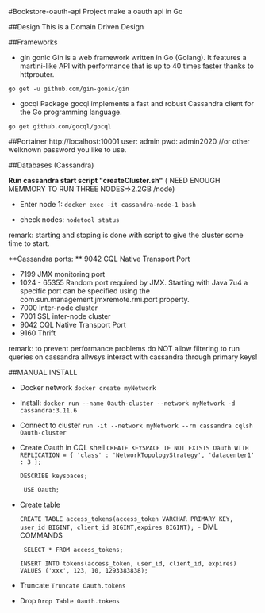 #Bookstore-oauth-api
Project make a oauth api in Go

##Design
This is a Domain Driven Design






##Frameworks

- gin gonic
    Gin is a web framework written in Go (Golang). It features a martini-like API with performance that is up to 40 times faster thanks to httprouter.

`go get -u github.com/gin-gonic/gin`

- gocql
    Package gocql implements a fast and robust Cassandra client for the Go programming language.
    
`go get github.com/gocql/gocql`


##Portainer
http://localhost:10001
user: admin
pwd: admin2020 //or other welknown password you like to use.  



##Databases (Cassandra)

**Run cassandra start script "createCluster.sh"** ( NEED ENOUGH MEMMORY TO RUN THREE NODES=>2.2GB /node)

- Enter node 1:
`docker exec -it cassandra-node-1 bash`

- check nodes:
`nodetool status`

remark: starting and stoping is done with script to give the cluster some time to start.

**Cassandra ports: **
9042 CQL Native Transport Port
- 7199 JMX monitoring port
- 1024 - 65355 Random port required by JMX. Starting with Java 7u4 a specific port can be specified using the com.sun.management.jmxremote.rmi.port property.
- 7000 Inter-node cluster
- 7001 SSL inter-node cluster
- 9042 CQL Native Transport Port
- 9160 Thrift

remark: to prevent performance problems do NOT allow filtering to run queries on cassandra
allwsys interact with cassandra through primary keys!

##MANUAL INSTALL
- Docker network 
`docker create myNetwork`

- Install:
`docker run --name Oauth-cluster --network myNetwork -d cassandra:3.11.6`

- Connect to cluster
`run -it --network myNetwork --rm cassandra cqlsh Oauth-cluster`

- Create Oauth in CQL shell
`CREATE KEYSPACE IF NOT EXISTS Oauth WITH REPLICATION = { 'class' : 'NetworkTopologyStrategy', 'datacenter1' : 3 };`

    `DESCRIBE keyspaces;`
    
   ` USE Oauth;` 

- Create table

    `CREATE TABLE access_tokens(access_token VARCHAR PRIMARY KEY, user_id BIGINT, client_id BIGINT,expires BIGINT);
`- DML COMMANDS

   ` SELECT * FROM access_tokens;`
   
    `INSERT INTO tokens(access_token, user_id, client_id, expires) VALUES ('xxx', 123, 10, 1293383838);`

- Truncate
`Truncate Oauth.tokens`

- Drop
`Drop Table Oauth.tokens`
